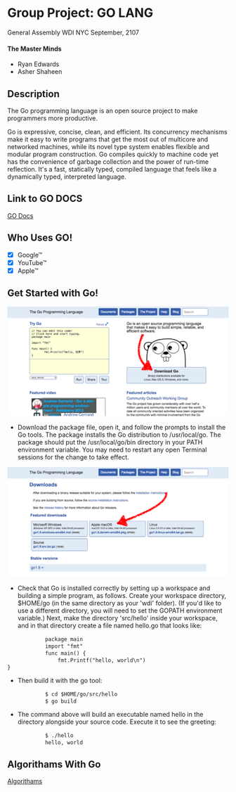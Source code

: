 # Group Project: GO LANG

General Assembly WDI NYC
September, 2107

#### The Master Minds
- Ryan Edwards
- Asher Shaheen

## Description 
The Go programming language is an open source project to make programmers more productive.

Go is expressive, concise, clean, and efficient. Its concurrency mechanisms make it easy to write programs that get the most out of multicore and networked machines, while its novel type system enables flexible and modular program construction. Go compiles quickly to machine code yet has the convenience of garbage collection and the power of run-time reflection. It's a fast, statically typed, compiled language that feels like a dynamically typed, interpreted language.

## Link to GO DOCS
[GO Docs](https://golang.org/doc/)

## Who Uses GO!
-  [x] Google™
-  [x] YouTube™
-  [x] Apple™

## Get Started with Go!
![](https://github.com/Asher978/SWEETLIBS/blob/master/assets/instructionA.png)
  *  Download the package file, open it, and follow the prompts to install the Go tools. The package installs the Go distribution to /usr/local/go.
The package should put the /usr/local/go/bin directory in your PATH environment variable. You may need to restart any open Terminal sessions for the change to take effect.

![](https://github.com/Asher978/SWEETLIBS/blob/master/assets/instructionB.png)

  *  Check that Go is installed correctly by setting up a workspace and building a simple program, as follows. Create your workspace directory, $HOME/go (in the same directory as your 'wdi' folder). (If you'd like to use a different directory, you will need to set the GOPATH environment variable.)
Next, make the directory 'src/hello' inside your workspace, and in that directory create a file named hello.go that looks like:

```
            package main
            import "fmt"
            func main() {
                fmt.Printf("hello, world\n")
}
```
  *  Then build it with the go tool:
```
            $ cd $HOME/go/src/hello
            $ go build
```
  *  The command above will build an executable named hello in the directory alongside your source code. Execute it to see the greeting:
```
            $ ./hello
            hello, world
```
## Algorithams With Go
[Algorithams](https://github.com/Asher978/SWEETLIBS/blob/master/algorithams.go)

